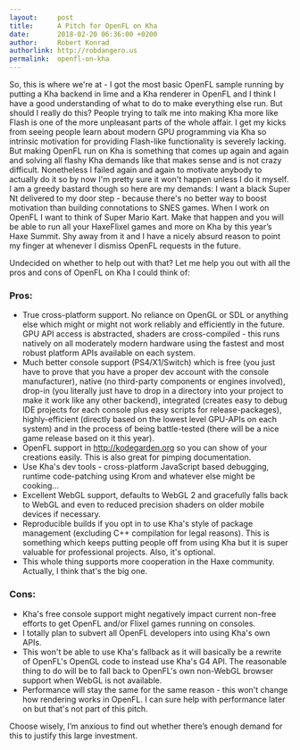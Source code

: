 ```yaml
---
layout:     post
title:      A Pitch for OpenFL on Kha
date:       2018-02-20 06:36:00 +0200
author:     Robert Konrad
authorlink: http://robdangero.us
permalink:  openfl-on-kha
---
```

So, this is where we're at - I got the most basic OpenFL sample running by putting a Kha backend in lime and a Kha renderer in OpenFL and I think I have a good understanding of what to do to make everything else run. But should I really do this? People trying to talk me into making Kha more like Flash is one of the more unpleasant parts of the whole affair. I get my kicks from seeing people learn about modern GPU programming via Kha so intrinsic motivation for providing Flash-like functionality is severely lacking. But making OpenFL run on Kha is something that comes up again and again and solving all flashy Kha demands like that makes sense and is not crazy difficult. Nonetheless I failed again and again to motivate anybody to actually do it so by now I'm pretty sure it won't happen unless I do it myself. I am a greedy bastard though so here are my demands: I want a black Super Nt delivered to my door step - because there's no better way to boost motivation than building connotations to SNES games. When I work on OpenFL I want to think of Super Mario Kart. Make that happen and you will be able to run all your HaxeFlixel games and more on Kha by this year’s Haxe Summit. Shy away from it and I have a nicely absurd reason to point my finger at whenever I dismiss OpenFL requests in the future.

Undecided on whether to help out with that? Let me help you out with all the pros and cons of OpenFL on Kha I could think of:

### Pros:
* True cross-platform support. No reliance on OpenGL or SDL or anything else which might or might not work reliably and efficiently in the future. GPU API access is abstracted, shaders are cross-compiled - this runs natively on all moderately modern hardware using the fastest and most robust platform APIs available on each system.
* Much better console support (PS4/X1/Switch) which is free (you just have to prove that you have a proper dev account with the console manufacturer), native (no third-party components or engines involved), drop-in (you literally just have to drop in a directory into your project to make it work like any other backend), integrated (creates easy to debug IDE projects for each console plus easy scripts for release-packages), highly-efficient (directly based on the lowest level GPU-APIs on each system) and in the process of being battle-tested (there will be a nice game release based on it this year).
* OpenFL support in http://kodegarden.org so you can show of your creations easily. This is also great for pimping documentation.
* Use Kha's dev tools - cross-platform JavaScript based debugging, runtime code-patching using Krom and whatever else might be cooking...
* Excellent WebGL support, defaults to WebGL 2 and gracefully falls back to WebGL and even to reduced precision shaders on older mobile devices if necessary.
* Reproducible builds if you opt in to use Kha's style of package management (excluding C++ compilation for legal reasons). This is something which keeps putting people off from using Kha but it is super valuable for professional projects. Also, it's optional.
* This whole thing supports more cooperation in the Haxe community. Actually, I think that's the big one.

### Cons:
* Kha's free console support might negatively impact current non-free efforts to get OpenFL and/or Flixel games running on consoles.
* I totally plan to subvert all OpenFL developers into using Kha's own APIs.
* This won't be able to use Kha's <canvas> fallback as it will basically be a rewrite of OpenFL's OpenGL code to instead use Kha's G4 API. The reasonable thing to do will be to fall back to OpenFL's own non-WebGL browser support when WebGL is not available.
* Performance will stay the same for the same reason - this won't change how rendering works in OpenFL. I can sure help with performance later on but that's not part of this pitch.

Choose wisely, I’m anxious to find out whether there’s enough demand for this to justify this large investment.
